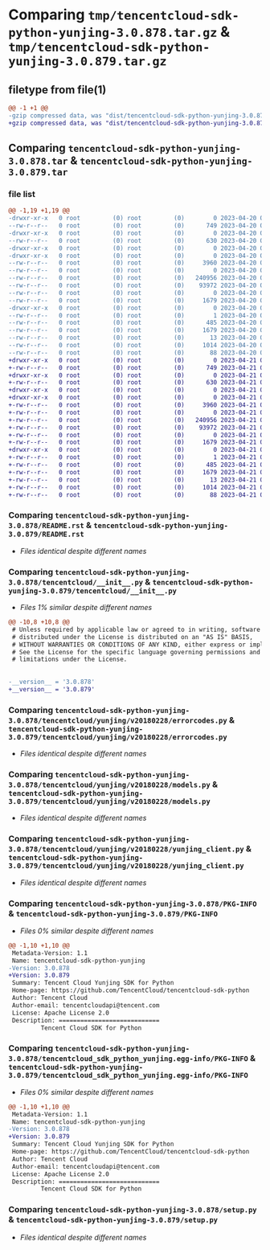 # Comparing `tmp/tencentcloud-sdk-python-yunjing-3.0.878.tar.gz` & `tmp/tencentcloud-sdk-python-yunjing-3.0.879.tar.gz`

## filetype from file(1)

```diff
@@ -1 +1 @@
-gzip compressed data, was "dist/tencentcloud-sdk-python-yunjing-3.0.878.tar", last modified: Thu Apr 20 00:56:55 2023, max compression
+gzip compressed data, was "dist/tencentcloud-sdk-python-yunjing-3.0.879.tar", last modified: Fri Apr 21 01:10:34 2023, max compression
```

## Comparing `tencentcloud-sdk-python-yunjing-3.0.878.tar` & `tencentcloud-sdk-python-yunjing-3.0.879.tar`

### file list

```diff
@@ -1,19 +1,19 @@
-drwxr-xr-x   0 root         (0) root         (0)        0 2023-04-20 00:56:55.000000 tencentcloud-sdk-python-yunjing-3.0.878/
--rw-r--r--   0 root         (0) root         (0)      749 2023-04-20 00:56:55.000000 tencentcloud-sdk-python-yunjing-3.0.878/README.rst
-drwxr-xr-x   0 root         (0) root         (0)        0 2023-04-20 00:56:55.000000 tencentcloud-sdk-python-yunjing-3.0.878/tencentcloud/
--rw-r--r--   0 root         (0) root         (0)      630 2023-04-20 00:56:55.000000 tencentcloud-sdk-python-yunjing-3.0.878/tencentcloud/__init__.py
-drwxr-xr-x   0 root         (0) root         (0)        0 2023-04-20 00:56:55.000000 tencentcloud-sdk-python-yunjing-3.0.878/tencentcloud/yunjing/
-drwxr-xr-x   0 root         (0) root         (0)        0 2023-04-20 00:56:55.000000 tencentcloud-sdk-python-yunjing-3.0.878/tencentcloud/yunjing/v20180228/
--rw-r--r--   0 root         (0) root         (0)     3960 2023-04-20 00:56:55.000000 tencentcloud-sdk-python-yunjing-3.0.878/tencentcloud/yunjing/v20180228/errorcodes.py
--rw-r--r--   0 root         (0) root         (0)        0 2023-04-20 00:56:55.000000 tencentcloud-sdk-python-yunjing-3.0.878/tencentcloud/yunjing/v20180228/__init__.py
--rw-r--r--   0 root         (0) root         (0)   240956 2023-04-20 00:56:55.000000 tencentcloud-sdk-python-yunjing-3.0.878/tencentcloud/yunjing/v20180228/models.py
--rw-r--r--   0 root         (0) root         (0)    93972 2023-04-20 00:56:55.000000 tencentcloud-sdk-python-yunjing-3.0.878/tencentcloud/yunjing/v20180228/yunjing_client.py
--rw-r--r--   0 root         (0) root         (0)        0 2023-04-20 00:56:55.000000 tencentcloud-sdk-python-yunjing-3.0.878/tencentcloud/yunjing/__init__.py
--rw-r--r--   0 root         (0) root         (0)     1679 2023-04-20 00:56:55.000000 tencentcloud-sdk-python-yunjing-3.0.878/PKG-INFO
-drwxr-xr-x   0 root         (0) root         (0)        0 2023-04-20 00:56:55.000000 tencentcloud-sdk-python-yunjing-3.0.878/tencentcloud_sdk_python_yunjing.egg-info/
--rw-r--r--   0 root         (0) root         (0)        1 2023-04-20 00:56:55.000000 tencentcloud-sdk-python-yunjing-3.0.878/tencentcloud_sdk_python_yunjing.egg-info/dependency_links.txt
--rw-r--r--   0 root         (0) root         (0)      485 2023-04-20 00:56:55.000000 tencentcloud-sdk-python-yunjing-3.0.878/tencentcloud_sdk_python_yunjing.egg-info/SOURCES.txt
--rw-r--r--   0 root         (0) root         (0)     1679 2023-04-20 00:56:55.000000 tencentcloud-sdk-python-yunjing-3.0.878/tencentcloud_sdk_python_yunjing.egg-info/PKG-INFO
--rw-r--r--   0 root         (0) root         (0)       13 2023-04-20 00:56:55.000000 tencentcloud-sdk-python-yunjing-3.0.878/tencentcloud_sdk_python_yunjing.egg-info/top_level.txt
--rw-r--r--   0 root         (0) root         (0)     1014 2023-04-20 00:56:55.000000 tencentcloud-sdk-python-yunjing-3.0.878/setup.py
--rw-r--r--   0 root         (0) root         (0)       88 2023-04-20 00:56:55.000000 tencentcloud-sdk-python-yunjing-3.0.878/setup.cfg
+drwxr-xr-x   0 root         (0) root         (0)        0 2023-04-21 01:10:34.000000 tencentcloud-sdk-python-yunjing-3.0.879/
+-rw-r--r--   0 root         (0) root         (0)      749 2023-04-21 01:10:33.000000 tencentcloud-sdk-python-yunjing-3.0.879/README.rst
+drwxr-xr-x   0 root         (0) root         (0)        0 2023-04-21 01:10:34.000000 tencentcloud-sdk-python-yunjing-3.0.879/tencentcloud/
+-rw-r--r--   0 root         (0) root         (0)      630 2023-04-21 01:10:33.000000 tencentcloud-sdk-python-yunjing-3.0.879/tencentcloud/__init__.py
+drwxr-xr-x   0 root         (0) root         (0)        0 2023-04-21 01:10:34.000000 tencentcloud-sdk-python-yunjing-3.0.879/tencentcloud/yunjing/
+drwxr-xr-x   0 root         (0) root         (0)        0 2023-04-21 01:10:34.000000 tencentcloud-sdk-python-yunjing-3.0.879/tencentcloud/yunjing/v20180228/
+-rw-r--r--   0 root         (0) root         (0)     3960 2023-04-21 01:10:33.000000 tencentcloud-sdk-python-yunjing-3.0.879/tencentcloud/yunjing/v20180228/errorcodes.py
+-rw-r--r--   0 root         (0) root         (0)        0 2023-04-21 01:10:33.000000 tencentcloud-sdk-python-yunjing-3.0.879/tencentcloud/yunjing/v20180228/__init__.py
+-rw-r--r--   0 root         (0) root         (0)   240956 2023-04-21 01:10:33.000000 tencentcloud-sdk-python-yunjing-3.0.879/tencentcloud/yunjing/v20180228/models.py
+-rw-r--r--   0 root         (0) root         (0)    93972 2023-04-21 01:10:33.000000 tencentcloud-sdk-python-yunjing-3.0.879/tencentcloud/yunjing/v20180228/yunjing_client.py
+-rw-r--r--   0 root         (0) root         (0)        0 2023-04-21 01:10:33.000000 tencentcloud-sdk-python-yunjing-3.0.879/tencentcloud/yunjing/__init__.py
+-rw-r--r--   0 root         (0) root         (0)     1679 2023-04-21 01:10:34.000000 tencentcloud-sdk-python-yunjing-3.0.879/PKG-INFO
+drwxr-xr-x   0 root         (0) root         (0)        0 2023-04-21 01:10:34.000000 tencentcloud-sdk-python-yunjing-3.0.879/tencentcloud_sdk_python_yunjing.egg-info/
+-rw-r--r--   0 root         (0) root         (0)        1 2023-04-21 01:10:34.000000 tencentcloud-sdk-python-yunjing-3.0.879/tencentcloud_sdk_python_yunjing.egg-info/dependency_links.txt
+-rw-r--r--   0 root         (0) root         (0)      485 2023-04-21 01:10:34.000000 tencentcloud-sdk-python-yunjing-3.0.879/tencentcloud_sdk_python_yunjing.egg-info/SOURCES.txt
+-rw-r--r--   0 root         (0) root         (0)     1679 2023-04-21 01:10:34.000000 tencentcloud-sdk-python-yunjing-3.0.879/tencentcloud_sdk_python_yunjing.egg-info/PKG-INFO
+-rw-r--r--   0 root         (0) root         (0)       13 2023-04-21 01:10:34.000000 tencentcloud-sdk-python-yunjing-3.0.879/tencentcloud_sdk_python_yunjing.egg-info/top_level.txt
+-rw-r--r--   0 root         (0) root         (0)     1014 2023-04-21 01:10:33.000000 tencentcloud-sdk-python-yunjing-3.0.879/setup.py
+-rw-r--r--   0 root         (0) root         (0)       88 2023-04-21 01:10:34.000000 tencentcloud-sdk-python-yunjing-3.0.879/setup.cfg
```

### Comparing `tencentcloud-sdk-python-yunjing-3.0.878/README.rst` & `tencentcloud-sdk-python-yunjing-3.0.879/README.rst`

 * *Files identical despite different names*

### Comparing `tencentcloud-sdk-python-yunjing-3.0.878/tencentcloud/__init__.py` & `tencentcloud-sdk-python-yunjing-3.0.879/tencentcloud/__init__.py`

 * *Files 1% similar despite different names*

```diff
@@ -10,8 +10,8 @@
 # Unless required by applicable law or agreed to in writing, software
 # distributed under the License is distributed on an "AS IS" BASIS,
 # WITHOUT WARRANTIES OR CONDITIONS OF ANY KIND, either express or implied.
 # See the License for the specific language governing permissions and
 # limitations under the License.
 
 
-__version__ = '3.0.878'
+__version__ = '3.0.879'
```

### Comparing `tencentcloud-sdk-python-yunjing-3.0.878/tencentcloud/yunjing/v20180228/errorcodes.py` & `tencentcloud-sdk-python-yunjing-3.0.879/tencentcloud/yunjing/v20180228/errorcodes.py`

 * *Files identical despite different names*

### Comparing `tencentcloud-sdk-python-yunjing-3.0.878/tencentcloud/yunjing/v20180228/models.py` & `tencentcloud-sdk-python-yunjing-3.0.879/tencentcloud/yunjing/v20180228/models.py`

 * *Files identical despite different names*

### Comparing `tencentcloud-sdk-python-yunjing-3.0.878/tencentcloud/yunjing/v20180228/yunjing_client.py` & `tencentcloud-sdk-python-yunjing-3.0.879/tencentcloud/yunjing/v20180228/yunjing_client.py`

 * *Files identical despite different names*

### Comparing `tencentcloud-sdk-python-yunjing-3.0.878/PKG-INFO` & `tencentcloud-sdk-python-yunjing-3.0.879/PKG-INFO`

 * *Files 0% similar despite different names*

```diff
@@ -1,10 +1,10 @@
 Metadata-Version: 1.1
 Name: tencentcloud-sdk-python-yunjing
-Version: 3.0.878
+Version: 3.0.879
 Summary: Tencent Cloud Yunjing SDK for Python
 Home-page: https://github.com/TencentCloud/tencentcloud-sdk-python
 Author: Tencent Cloud
 Author-email: tencentcloudapi@tencent.com
 License: Apache License 2.0
 Description: ============================
         Tencent Cloud SDK for Python
```

### Comparing `tencentcloud-sdk-python-yunjing-3.0.878/tencentcloud_sdk_python_yunjing.egg-info/PKG-INFO` & `tencentcloud-sdk-python-yunjing-3.0.879/tencentcloud_sdk_python_yunjing.egg-info/PKG-INFO`

 * *Files 0% similar despite different names*

```diff
@@ -1,10 +1,10 @@
 Metadata-Version: 1.1
 Name: tencentcloud-sdk-python-yunjing
-Version: 3.0.878
+Version: 3.0.879
 Summary: Tencent Cloud Yunjing SDK for Python
 Home-page: https://github.com/TencentCloud/tencentcloud-sdk-python
 Author: Tencent Cloud
 Author-email: tencentcloudapi@tencent.com
 License: Apache License 2.0
 Description: ============================
         Tencent Cloud SDK for Python
```

### Comparing `tencentcloud-sdk-python-yunjing-3.0.878/setup.py` & `tencentcloud-sdk-python-yunjing-3.0.879/setup.py`

 * *Files identical despite different names*

